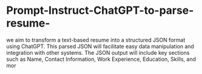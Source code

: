 # Prompt-Instruct-ChatGPT-to-parse-resume-
we aim to transform a text-based resume into a structured JSON format using ChatGPT. This parsed JSON will facilitate easy data manipulation and integration with other systems. The JSON output will include key sections such as Name, Contact Information, Work Experience, Education, Skills, and mor
